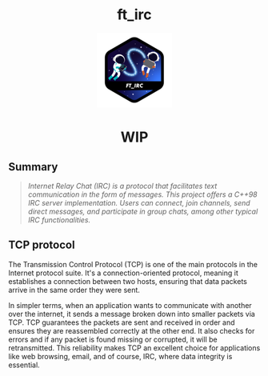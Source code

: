 <div align="center">
<h1>
	ft_irc
</h1>

<p align="center">
    <img src="https://github.com/guiribei/guiribei/blob/main/42_badges/ft_ircn.png" />
</p>

<h1>WIP</h1>
</div>

## Summary
> <i>Internet Relay Chat (IRC) is a protocol that facilitates text communication in the form of messages. This project offers a C++98 IRC server implementation. Users can connect, join channels, send direct messages, and participate in group chats, among other typical IRC functionalities.</i>

## TCP protocol
The Transmission Control Protocol (TCP) is one of the main protocols in the Internet protocol suite. It's a connection-oriented protocol, meaning it establishes a connection between two hosts, ensuring that data packets arrive in the same order they were sent.

In simpler terms, when an application wants to communicate with another over the internet, it sends a message broken down into smaller packets via TCP. TCP guarantees the packets are sent and received in order and ensures they are reassembled correctly at the other end. It also checks for errors and if any packet is found missing or corrupted, it will be retransmitted. This reliability makes TCP an excellent choice for applications like web browsing, email, and of course, IRC, where data integrity is essential.
